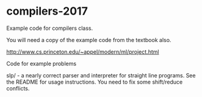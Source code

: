 # compilers-2017
Example code for compilers class.

You will need a copy of the example code from the textbook also.

http://www.cs.princeton.edu/~appel/modern/ml/project.html

Code for example problems

 slp/ - a nearly correct parser and interpreter for straight line programs.
 See the README for usage instructions. You need to fix some shift/reduce
 conflicts.
